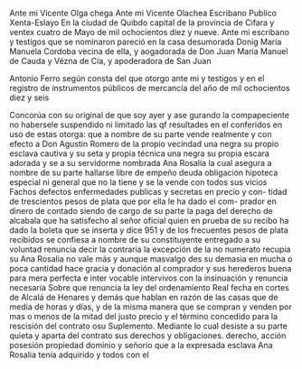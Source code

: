 Ante mi Vicente Olga chega
Ante mi Vicente Olachea
Escribano Publico
Xenta-Eslayo
En la ciudad de Quibdo capital de la provincia de Cifara y ventex cuatro de Mayo de mil ochocientos diez y nueve. Ante mi escribano y testigos que se nominaron pareció en la casa desumorada Donig Maria Manuela Cordoba vecina de ella, y aogadorada de Don Juan
Maria Manuel de Cauda y Vézna de Cía, y apoderadora de San Juan

Antonio Ferro según consta del que otorgo ante mi y testigos y en el registro de instrumentos públicos de mercancía del año de mil ochocientos diez y seis

Concorúa con su original de que soy ayer y ase
gurando la compapeciente no habersele suspendido ni limitado las qf
resultades en el conferidos en uso de estas otorga: que a nombre de
su parte vende realmente y con efecto a Don Agustin Romero de la
propio vecindad una negra su propio esclava cautiva y su seta y
propia técnica una negra su propia escara adorada y se a su servidorme nombrada Ana Rosalia la cual asegura a nombre de su parte hallarse libre de empeño deuda obligación hipoteca especial ni general que no la tiene y se la vende con todos sus vicios
Fachos defectos enfermedades publicas y secretas en precio y con-
tidad de trescientos pesos de plata que por ella le ha dado el com-
prador en dinero de contado siendo de cargo de su parte la paga
del derecho de alcabala que ha satisfecho al señor oficial quien
en prueba de su recibo ha dado la boleta que se inserta y dice 951
y de los frecuentes pesos de plata recibidos se confiesa a nombre de su constituyente entregado a su voluntad renuncia
decir la contraria la excepción de la no numerato recupia su
Ana Rosalia no vale más y aunque masvalgo des su demasia en mucha o poca cantidad hace gracia y donación
al comprador y sus herederos buena para mera perfecta e inter vocable intervivos con la insinuación y renuncia necesaria Sobre que renuncia la ley del ordenamiento Real fecha en cortes de Alcalá de Henares y demás que hablan en razón de las casas que
de media de horas y días, y de la misma manera que se compran y venden por mas o menos de la mitad del justo precio y el término concedido para la rescisión del contrato osu Suplemento. Mediante lo cual desiste a su parte quieta y aparta del contrato sus derechos y obligaciones.
derecho, acción posesión propiedad dominio y señorío que a la expresada esclava Ana Rosalia tenía adquirido y todos con el